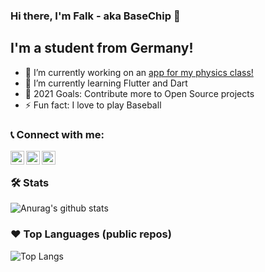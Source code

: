 ### Hi there, I'm Falk - aka BaseChip 👋

## I'm a student from Germany!
- 🔭 I’m currently working on an [app for my physics class!][physikapp]
- 🌱 I’m currently learning Flutter and Dart
- 🥅 2021 Goals: Contribute more to Open Source projects
- ⚡ Fun fact: I love to play Baseball

### 📞 Connect with me:

[<img align="left" alt="BaseChip | Twitter" width="22px" src="https://cdn.jsdelivr.net/npm/simple-icons@v3/icons/twitter.svg" />][twitter]
[<img align="left" alt="BaseChip | Email" width="22px" src="https://cdn.jsdelivr.net/npm/simple-icons@3.4.0/icons/mail-dot-ru.svg" />][email]
[<img align="left" alt="codeSTACKr | Instagram" width="22px" src="https://cdn.jsdelivr.net/npm/simple-icons@v3/icons/instagram.svg" />][instagram]
<br>

### 🛠 Stats
![Anurag's github stats](https://github-readme-stats.vercel.app/api?username=BaseChip&count_private=true&show_icons=true)

### ❤ Top Languages (public repos)
![Top Langs](https://github-readme-stats.vercel.app/api/top-langs/?username=BaseChip&layout=compact)


[twitter]: https://twitter.com/BaseChip
[email]: mailto:github@falkmichaelis.eu
[instagram]: https://instagram.com/falkmichaelis
[physikapp]: https://github.com/BaseChip/App-Physik
